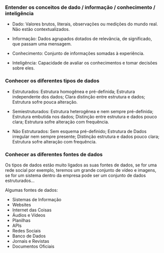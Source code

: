### Entender os conceitos de dado / informação / conhecimento / inteligência

- Dado: Valores brutos, literais, observações ou medições do mundo real. Não estão contextualizados.

- Informação: Dados agrupados dotados de relevância, de significado, que passam uma mensagem.

- Conhecimento: Conjunto de informações somadas à experiência.

- Inteligência: Capacidade de avaliar os conhecimentos e tomar decisões sobre eles.

### Conhecer os diferentes tipos de dados

- Estruturados: Estrutura homogênea e pré-definida; Estrutura independente dos dados; Clara distinção entre estrutura e dados; Estrutura sofre pouca alteração.

- Semiestruturados: Estrutura heterogênea e nem sempre pré-definida; Estrutura embutida nos dados; Distinção entre estrutura e dados pouco clara; Estrutura sofre alteração com frequência.

- Não Estruturados: Sem esquema pré-definido; Estrutura de Dados irregular nem sempre presente; Distinção estrutura e dados pouco clara; Estrutura sofre alteração com frequência.

### Conhecer as diferentes fontes de dados

Os tipos de dados estão muito ligados as suas fontes de dados, se for uma rede social por exemplo, teremos um grande conjunto de vídeo e imagens, se for um sistema dentro da empresa pode ser um conjunto de dados estruturados...

Algumas fontes de dados:
  - Sistemas de Informação
  - Websites
  - Internet das Coisas
  - Áudios e Vídeos
  - Planilhas
  - APIs
  - Redes Sociais
  - Banco de Dados
  - Jornais e Revistas
  - Documentos Oficiais
